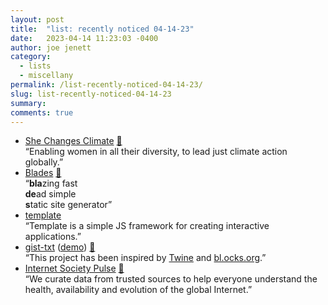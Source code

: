 ```yaml
---
layout: post
title:  "list: recently noticed 04-14-23"
date:   2023-04-14 11:23:03 -0400
author: joe jenett
category:
  - lists
  - miscellany
permalink: /list-recently-noticed-04-14-23/
slug: list-recently-noticed-04-14-23
summary: 
comments: true
---
```

<ul class="links">
	<li><a title="She Changes Climate" href="https://www.shechangesclimate.org/">She Changes Climate</a> <a href="https://pinboard.in/u:manicoo">📌</a><br>“Enabling women in all their diversity, to lead just climate action globally.”</li>
	<li><a title="Blades" href="https://getblades.org/">Blades</a> <a href="https://pinboard.in/u:messofpottage">📌</a><br>“<strong>bla</strong>zing fast<br><strong>de</strong>ad simple<br><strong>s</strong>tatic site generator”</li>
	<li><a title="GitHub - retrohacker/template: A simple framework for webapps" href="https://github.com/retrohacker/template">template</a><br>“Template is a simple JS framework for creating interactive applications.”</li>
	<li><a title="GitHub - potomak/gist-txt: A minimal text adventure engine" href="https://github.com/potomak/gist-txt">gist-txt</a> (<a href="http://potomak.github.io/gist-txt/#acebd8fe14942fab4e8e">demo</a>) <a href="https://pinboard.in/u:axodys">📌</a><br>“This project has been inspired by <a href="http://twinery.org/" rel="nofollow">Twine</a> and <a href="http://bl.ocks.org/" rel="nofollow">bl.ocks.org</a>.”</li>
<li><a title="Internet Society Pulse" href="https://pulse.internetsociety.org/">Internet Society Pulse</a> <a href="https://pinboard.in/u:garrettc">📌</a><br>“We curate data from trusted sources to help everyone understand the health, availability and evolution of the global Internet.”</li>
</ul>


<a href="https://brid.gy/publish/mastodon"></a>